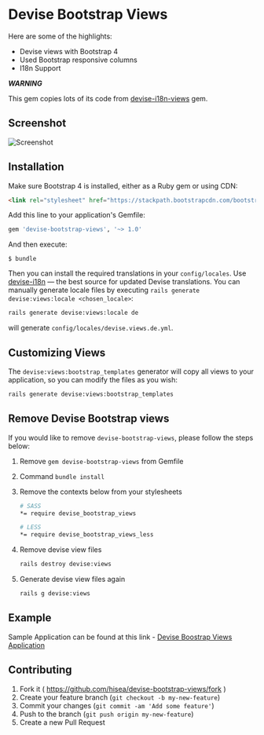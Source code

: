 # Devise Bootstrap Views

Here are some of the highlights:

- Devise views with Bootstrap 4
- Used Bootstrap responsive columns
- I18n Support

***WARNING***

This gem copies lots of its code from [devise-i18n-views](https://github.com/mcasimir/devise-i18n-views) gem.

## Screenshot

![Screenshot](https://raw.githubusercontent.com/hisea/devise-bootstrap-views/master/Screenshot.png)

## Installation

Make sure Bootstrap 4 is installed, either as a Ruby gem or using CDN:

```html
<link rel="stylesheet" href="https://stackpath.bootstrapcdn.com/bootstrap/4.1.3/css/bootstrap.min.css" integrity="sha384-MCw98/SFnGE8fJT3GXwEOngsV7Zt27NXFoaoApmYm81iuXoPkFOJwJ8ERdknLPMO" crossorigin="anonymous">
```


Add this line to your application's Gemfile:

```ruby
gem 'devise-bootstrap-views', '~> 1.0'
```

And then execute:

    $ bundle

Then you can install the required translations in your `config/locales`. Use [devise-i18n](https://github.com/tigrish/devise-i18n) — the best source for updated Devise translations. You can manually generate locale files by executing `rails generate devise:views:locale <chosen_locale>`:

``` sh
rails generate devise:views:locale de
```

will generate `config/locales/devise.views.de.yml`.

## Customizing Views

The `devise:views:bootstrap_templates` generator will copy all views to your application, so you can modify the files as you wish:

``` sh
rails generate devise:views:bootstrap_templates
```

## Remove Devise Bootstrap views

If you would like to remove `devise-bootstrap-views`, please follow the steps below:

1. Remove `gem devise-bootstrap-views` from Gemfile
2. Command `bundle install`
3. Remove the contexts below from your stylesheets

    ```sh
    # SASS
    *= require devise_bootstrap_views

    # LESS
    *= require devise_bootstrap_views_less
    ```

4. Remove devise view files
    ```sh
    rails destroy devise:views
    ```
5. Generate devise view files again
    ```sh
    rails g devise:views
    ```

## Example

Sample Application can be found at this link - [Devise Boostrap Views Application](https://github.com/ethiraj-srinivasan/devise-boostrap-views)

## Contributing

1. Fork it ( https://github.com/hisea/devise-bootstrap-views/fork )
2. Create your feature branch (`git checkout -b my-new-feature`)
3. Commit your changes (`git commit -am 'Add some feature'`)
4. Push to the branch (`git push origin my-new-feature`)
5. Create a new Pull Request
